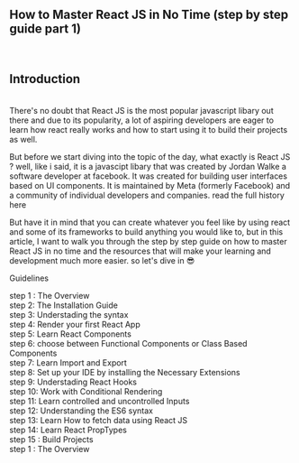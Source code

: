 <h2>How to Master React JS in No Time (step by step guide part 1)</h2></br>
<h2>Introduction</h2></br>
There's no doubt that React JS is the most popular javascript libary out there and due to its popularity, a lot of aspiring developers are eager to learn how react really works and how to start using it to build their projects as well.</br>

But before we start diving into the topic of the day, what exactly is React JS ? well, like i said, it is a javascipt libary that was created by Jordan Walke a software developer at facebook. It was created for building user interfaces based on UI components. It is maintained by Meta (formerly Facebook) and a community of individual developers and companies. read the full history here</br>

But have it in mind that you can create whatever you feel like by using react and some of its frameworks to build anything you would like to, but in this article, I want to walk you through the step by step guide on how to master React JS in no time and the resources that will make your learning and development much more easier. so let's dive in 😎</br>

Guidelines</br>

step 1 : The Overview</br>
step 2: The Installation Guide</br>
step 3: Understading the syntax</br>
step 4: Render your first React App</br>
step 5: Learn React Components</br>
step 6: choose between Functional Components or Class Based Components</br>
step 7: Learn Import and Export</br>
step 8: Set up your IDE by installing the Necessary Extensions</br>
step 9: Understading React Hooks</br>
step 10: Work with Conditional Rendering</br>
step 11: Learn controlled and uncontrolled Inputs</br>
step 12: Understanding the ES6 syntax</br>
step 13: Learn How to fetch data using React JS</br>
step 14: Learn React PropTypes</br>
step 15 : Build Projects</br>
step 1 : The Overview</br>

